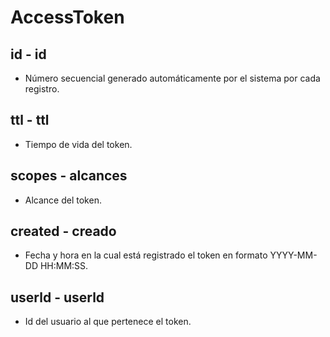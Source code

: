# AccessToken
 
## id - id
* Número secuencial generado automáticamente por el sistema por cada registro. 

## ttl - ttl
* Tiempo de vida del token.

## scopes - alcances
* Alcance del token.

## created - creado
* Fecha y hora en la cual está registrado el token en formato YYYY-MM-DD  HH:MM:SS. 

## userld - userld
* Id del usuario al que pertenece el token.
